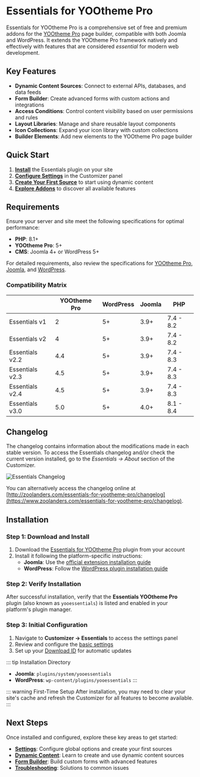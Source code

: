 # Essentials for YOOtheme Pro

Essentials for YOOtheme Pro is a comprehensive set of free and premium addons for the [YOOtheme Pro](https://yootheme.com/page-builder) page builder, compatible with both Joomla and WordPress. It extends the YOOtheme Pro framework natively and effectively with features that are considered _essential_ for modern web development.

## Key Features

- **Dynamic Content Sources**: Connect to external APIs, databases, and data feeds
- **Form Builder**: Create advanced forms with custom actions and integrations
- **Access Conditions**: Control content visibility based on user permissions and rules
- **Layout Libraries**: Manage and share reusable layout components
- **Icon Collections**: Expand your icon library with custom collections
- **Builder Elements**: Add new elements to the YOOtheme Pro page builder

## Quick Start

1. **[Install](#installation)** the Essentials plugin on your site
2. **[Configure Settings](/essentials-for-yootheme-pro/settings)** in the Customizer panel
3. **[Create Your First Source](/essentials-for-yootheme-pro/addons/dynamic/)** to start using dynamic content
4. **[Explore Addons](/essentials-for-yootheme-pro/addons/forms/)** to discover all available features

## Requirements

Ensure your server and site meet the following specifications for optimal performance:

- **PHP**: 8.1+
- **YOOtheme Pro**: 5+
- **CMS**: Joomla 4+ or WordPress 5+

For detailed requirements, also review the specifications for [YOOtheme Pro](https://yootheme.com/support/yootheme-pro/joomla/introduction#requirements), [Joomla](https://docs.joomla.org/J4.x:Installing_Joomla#Requirements), and [WordPress](https://wordpress.org/about/requirements).

### Compatibility Matrix

| | YOOtheme Pro | WordPress | Joomla | PHP |
| --- | --- | --- | --- | --- |
| Essentials v1 | 2 | 5+ | 3.9+ | 7.4 - 8.2 |
| Essentials v2 | 4 | 5+ | 3.9+ | 7.4 - 8.2 |
| Essentials v2.2 | 4.4 | 5+ | 3.9+ | 7.4 - 8.3 |
| Essentials v2.3 | 4.5 | 5+ | 3.9+ | 7.4 - 8.3 |
| Essentials v2.4 | 4.5 | 5+ | 3.9+ | 7.4 - 8.3 |
| Essentials v3.0 | 5.0 | 5+ | 4.0+ | 8.1 - 8.4 |

## Changelog

The changelog contains information about the modifications made in each stable version. To access the Essentials changelog and/or check the current version installed, go to the _Essentials -> About_ section of the Customizer.

![Essentials Changelog](./assets/essentials-changelog.gif)

You can alternatively access the changelog online at [http://zoolanders.com/essentials-for-yootheme-pro/changelog](https://www.zoolanders.com/essentials-for-yootheme-pro/changelog).

## Installation

### Step 1: Download and Install

1. Download the [Essentials for YOOtheme Pro](https://www.zoolanders.com/downloads) plugin from your account
2. Install it following the platform-specific instructions:
   - **Joomla**: Use the [official extension installation guide](https://docs.joomla.org/Installing_an_extension)
   - **WordPress**: Follow the [WordPress plugin installation guide](https://wordpress.org/support/article/managing-plugins/#installing-plugins-1)

### Step 2: Verify Installation

After successful installation, verify that the **Essentials YOOtheme Pro** plugin (also known as `yooessentials`) is listed and enabled in your platform's plugin manager.

### Step 3: Initial Configuration

1. Navigate to **Customizer → Essentials** to access the settings panel
2. Review and configure the [basic settings](/essentials-for-yootheme-pro/settings)
3. Set up your [Download ID](/essentials-for-yootheme-pro/updating#download-id) for automatic updates

::: tip Installation Directory

- **Joomla**: `plugins/system/yooessentials`
- **WordPress**: `wp-content/plugins/yooessentials`
:::

::: warning First-Time Setup
After installation, you may need to clear your site's cache and refresh the Customizer for all features to become available.
:::

## Next Steps

Once installed and configured, explore these key areas to get started:

- **[Settings](/essentials-for-yootheme-pro/settings)**: Configure global options and create your first sources
- **[Dynamic Content](/essentials-for-yootheme-pro/addons/dynamic/)**: Learn to create and use dynamic content sources
- **[Form Builder](/essentials-for-yootheme-pro/addons/forms/)**: Build custom forms with advanced features
- **[Troubleshooting](/essentials-for-yootheme-pro/troubleshooting)**: Solutions to common issues
